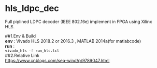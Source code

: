 # hls_ldpc_dec
Full piplined LDPC decoder (IEEE 802.16e) implement in FPGA using Xilinx HLS.

##1.Env & Build  
 **env** : Vivado HLS 2018.2 or 2016.3 , MATLAB 2014a(for matlabcode)  
 **run** :  
 `vivado_hls -f run_hls.tcl`  
##2.Relative Link  
https://www.cnblogs.com/sea-wind/p/9789047.html